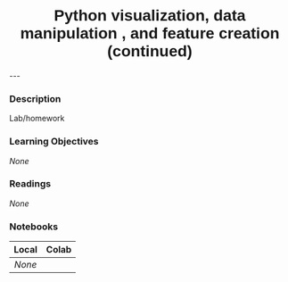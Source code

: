 <h1  style="font-family:  Verdana,  Geneva,  sans-serif;  text-align:center">Python  visualization,  data  manipulation  ,  and  feature  creation  (continued)</h1> 
--- 
 
###  Description 
Lab/homework 
 
###  Learning  Objectives 
*None* 
 
###  Readings 
*None* 
 
###  Notebooks 
|    Local    |    Colab  | 
|    :---:    |    :-----    | 
|*None*||

